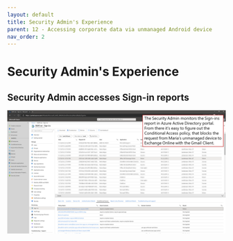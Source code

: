 ```yaml
---
layout: default
title: Security Admin's Experience
parent: 12 - Accessing corporate data via unmanaged Android device
nav_order: 2
---
```


# Security Admin's Experience

## Security Admin accesses Sign-in reports
![](/assets/images/scenario12/Scenario12_15.PNG "")